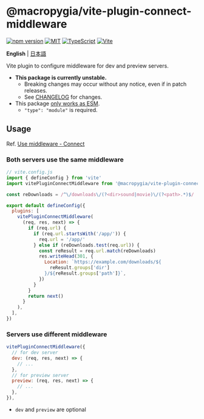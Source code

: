 # @macropygia/vite-plugin-connect-middleware

[![npm version](https://img.shields.io/npm/v/@macropygia/vite-plugin-connect-middleware.svg?style=flat-square)](https://www.npmjs.com/package/@macropygia/vite-plugin-connect-middleware)
[![MIT](https://img.shields.io/npm/l/@macropygia/vite-plugin-connect-middleware?style=flat-square)](./LICENSE)
[![TypeScript](https://img.shields.io/badge/TypeScript-3178c6?style=flat-square&logo=typescript&logoColor=white)](https://www.typescriptlang.org/)
[![Vite](https://img.shields.io/badge/Vite-646cff?style=flat-square&logo=Vite&logoColor=white)](https://vitejs.dev/)

**English** | [日本語](README.ja_JP.md)

Vite plugin to configure middleware for dev and preview servers.

- **This package is currently unstable.**
    - Breaking changes may occur without any notice, even if in patch releases.
    - See [CHANGELOG](CHANGELOG.md) for changes.
- This package [only works as ESM](https://gist.github.com/sindresorhus/a39789f98801d908bbc7ff3ecc99d99c).
    - `"type": "module"` is required.

## Usage

Ref. [Use middleware - Connect](https://github.com/senchalabs/connect#use-middleware)

### Both servers use the same middleware

```js
// vite.config.js
import { defineConfig } from 'vite'
import vitePluginConnectMiddleware from '@macropygia/vite-plugin-connect-middleware'

const reDownloads = /^\/downloads\/(?<dir>sound|movie)\/(?<path>.*)$/

export default defineConfig({
  plugins: [
    vitePluginConnectMiddleware(
      (req, res, next) => {
        if (req.url) {
          if (req.url.startsWith('/app/')) {
            req.url = '/app/'
          } else if (reDownloads.test(req.url)) {
            const reResult = req.url.match(reDownloads)
            res.writeHead(301, {
              Location: `https://example.com/downloads/${
                reResult.groups['dir']
              }/${reResult.groups['path']}`,
            })
          }
        }
        return next()
      }
    ),
  ],
})
```

### Servers use different middleware

```js
vitePluginConnectMiddleware({
  // for dev server
  dev: (req, res, next) => {
    // ...
  },
  // for preview server
  preview: (req, res, next) => {
    // ...
  },
}),
```

- `dev` and `preview` are optional
